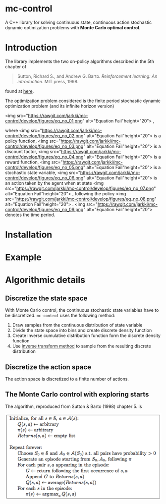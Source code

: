 # mc-control
A C++ library for solving continuous state, continuous action stochastic dynamic optimization problems with **Monte Carlo optimal control**.

# Introduction
The library implements the two on-policy algorithms described in the 5th chapter of 

>Sutton, Richard S., and Andrew G. Barto. *Reinforcement learning: An introduction*. MIT press, 1998.

found at [here](http://webdocs.cs.ualberta.ca/~sutton/book/the-book.html).

The optimization problem considered is the finite period stochastic dynamic optimization problem (and its infinite horizon version)


<img src="https://rawgit.com/jarkki/mc-control/develop/figures/eq_no_01.png" alt="Equation Fail"height="20">
, 

where 
<img src="https://rawgit.com/jarkki/mc-control/develop/figures/eq_no_02.png" alt="Equation Fail"height="20">
 is a policy function, 
<img src="https://rawgit.com/jarkki/mc-control/develop/figures/eq_no_03.png" alt="Equation Fail"height="20">
 is a discount factor, 
<img src="https://rawgit.com/jarkki/mc-control/develop/figures/eq_no_04.png" alt="Equation Fail"height="20">
 is a reward function, 
<img src="https://rawgit.com/jarkki/mc-control/develop/figures/eq_no_05.png" alt="Equation Fail"height="20">
 is a stochastic state variable, 
<img src="https://rawgit.com/jarkki/mc-control/develop/figures/eq_no_06.png" alt="Equation Fail"height="20">
 is an action taken by the agent when at state 
<img src="https://rawgit.com/jarkki/mc-control/develop/figures/eq_no_07.png" alt="Equation Fail"height="20">
, following the policy 
<img src="https://rawgit.com/jarkki/mc-control/develop/figures/eq_no_08.png" alt="Equation Fail"height="20">
. 
<img src="https://rawgit.com/jarkki/mc-control/develop/figures/eq_no_09.png" alt="Equation Fail"height="20">
 denotes the time period.

# Installation

# Example

# Algorithmic details
## Discretize the state space
With Monte Carlo control, the continuous stochastic state variables have to be discretized. `mc-control` uses the following method:

1. Draw samples from the continuous distribution of state variable
2. Divide the state space into bins and create discrete density function
3. Create inverse cumulative distribution function form the discrete density function
4. Use [inverse transform method](https://en.wikipedia.org/wiki/Inverse_transform_sampling) to sample from the resulting  discrete distribution

## Discretize the action space
The action space is discretized to a finite number of actions.

## The Monte Carlo control with exploring starts
The algorithm, reproduced from Sutton & Barto (1998) chapter 5. is 

![](figures/MC-ES.png?raw=true)

